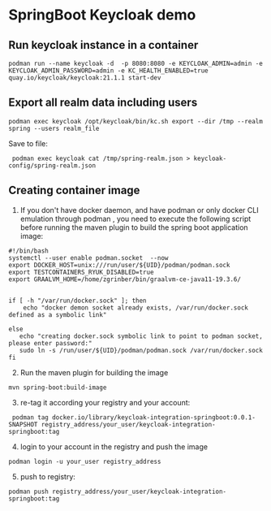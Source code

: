 # SpringBoot Keycloak demo


## Run keycloak instance in a container
```shell
podman run --name keycloak -d  -p 8080:8080 -e KEYCLOAK_ADMIN=admin -e KEYCLOAK_ADMIN_PASSWORD=admin -e KC_HEALTH_ENABLED=true quay.io/keycloak/keycloak:21.1.1 start-dev
```

## Export all realm data including users
```shell
podman exec keycloak /opt/keycloak/bin/kc.sh export --dir /tmp --realm spring --users realm_file
```
Save to file:
```shell
 podman exec keycloak cat /tmp/spring-realm.json > keycloak-config/spring-realm.json
```

## Creating container image

1. If you don't have docker daemon, and have podman or only docker CLI emulation through podman , you need to execute the following script before running the maven plugin to build the spring boot application image:
```shell
#!/bin/bash
systemctl --user enable podman.socket  --now
export DOCKER_HOST=unix:///run/user/${UID}/podman/podman.sock
export TESTCONTAINERS_RYUK_DISABLED=true
export GRAALVM_HOME=/home/zgrinber/bin/graalvm-ce-java11-19.3.6/


if [ -h "/var/run/docker.sock" ]; then
    echo "docker demon socket already exists, /var/run/docker.sock defined as a symbolic link"

else
   echo "creating docker.sock symbolic link to point to podman socket, please enter password:"
   sudo ln -s /run/user/${UID}/podman/podman.sock /var/run/docker.sock
fi

```

2. Run the maven plugin for building the image
```shell
mvn spring-boot:build-image
```

3. re-tag it according your registry and your account:
```shell
 podman tag docker.io/library/keycloak-integration-springboot:0.0.1-SNAPSHOT registry_address/your_user/keycloak-integration-springboot:tag
```

4. login to your account in the registry and push the image
```shell
podman login -u your_user registry_address 
```

5. push to registry:
```shell
podman push registry_address/your_user/keycloak-integration-springboot:tag
```